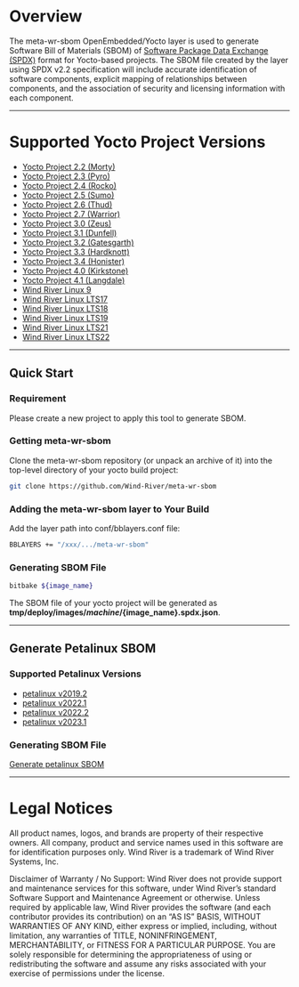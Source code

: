 # Overview
The meta-wr-sbom OpenEmbedded/Yocto layer is used to generate Software Bill of Materials (SBOM) of [Software Package Data Exchange (SPDX)](https://spdx.org/tools) format for Yocto-based projects. The SBOM file created by the layer using SPDX v2.2 specification will include accurate identification of software components, explicit mapping of relationships between components, and the association of security and licensing information with each component.

----------------------------------------------------------------------------------------
# Supported Yocto Project Versions
- [Yocto Project 2.2 (Morty)](https://www.yoctoproject.org/pipermail/yocto-announce/2016-November/000101.html)  
- [Yocto Project 2.3 (Pyro)](https://lists.yoctoproject.org/pipermail/yocto-announce/2017-May/000112.html)  
- [Yocto Project 2.4 (Rocko)](https://lists.yoctoproject.org/pipermail/yocto-announce/2017-October/000125.html)   
- [Yocto Project 2.5 (Sumo)](https://lists.yoctoproject.org/pipermail/yocto-announce/2018-May/000136.html)  
- [Yocto Project 2.6 (Thud)](https://lists.yoctoproject.org/pipermail/yocto-announce/2018-November/000147.html)  
- [Yocto Project 2.7 (Warrior)](https://lists.yoctoproject.org/pipermail/yocto/2019-May/045028.html)  
- [Yocto Project 3.0 (Zeus)](https://lists.yoctoproject.org/pipermail/yocto/2019-October/047111.html)
- [Yocto Project 3.1 (Dunfell)](https://lists.yoctoproject.org/g/yocto/message/49201)  
- [Yocto Project 3.2 (Gatesgarth)](https://lists.yoctoproject.org/g/yocto/message/51262)  
- [Yocto Project 3.3 (Hardknott)](https://lists.yoctoproject.org/g/yocto-announce/message/215)  
- [Yocto Project 3.4 (Honister)](https://lists.yoctoproject.org/g/yocto-announce/message/229)  
- [Yocto Project 4.0 (Kirkstone)](https://lists.yoctoproject.org/g/yocto/message/56902)	  
- [Yocto Project 4.1 (Langdale)](https://lists.yoctoproject.org/g/yocto/message/58398)	  
- [Wind River Linux 9](https://docs.windriver.com/category/os-wind_river_linux_9)
- [Wind River Linux LTS17](https://docs.windriver.com/category/os_linux_lts_17)
- [Wind River Linux LTS18](https://docs.windriver.com/category/os_linux_lts_18)
- [Wind River Linux LTS19](https://docs.windriver.com/category/os_linux_lts_19)
- [Wind River Linux LTS21](https://docs.windriver.com/category/os_linux_lts_21)
- [Wind River Linux LTS22](https://docs.windriver.com/category/os_linux_lts_22)



----------------------------------------------------------------------------------------
## Quick Start

### Requirement
Please create a new project to apply this tool to generate SBOM.

### Getting meta-wr-sbom
Clone the meta-wr-sbom repository (or unpack an archive of it) into the top-level directory of your yocto build project:
```bash
git clone https://github.com/Wind-River/meta-wr-sbom
```

### Adding the meta-wr-sbom layer to Your Build
Add the layer path into conf/bblayers.conf file:
```bash
BBLAYERS += "/xxx/.../meta-wr-sbom"
```

### Generating SBOM File
```bash
bitbake ${image_name}
```

The SBOM file of your yocto project will be generated as  **tmp/deploy/images/${machine}/${image_name}.spdx.json**.   
***************************************************************************************

## Generate Petalinux SBOM

### Supported Petalinux Versions
 
- [petalinux v2019.2](https://japan.xilinx.com/support/download/index.html/content/xilinx/ja/downloadNav/embedded-design-tools/archive.html)
- [petalinux v2022.1](https://japan.xilinx.com/support/download/index.html/content/xilinx/ja/downloadNav/embedded-design-tools/2022-1.html)
- [petalinux v2022.2](https://japan.xilinx.com/support/download/index.html/content/xilinx/ja/downloadNav/embedded-design-tools/2022-2.html)
- [petalinux v2023.1](https://japan.xilinx.com/support/download/index.html/content/xilinx/ja/downloadNav/embedded-design-tools/2023-1.html)

### Generating SBOM File
[Generate petalinux SBOM](petalinux-sbom.md) 


***************************************************************************************

# Legal Notices

All product names, logos, and brands are property of their respective owners. All company, 
product and service names used in this software are for identification purposes only. 
Wind River is a trademark of Wind River Systems, Inc.

Disclaimer of Warranty / No Support: Wind River does not provide support 
and maintenance services for this software, under Wind River’s standard 
Software Support and Maintenance Agreement or otherwise. Unless required 
by applicable law, Wind River provides the software (and each contributor 
provides its contribution) on an “AS IS” BASIS, WITHOUT WARRANTIES OF ANY 
KIND, either express or implied, including, without limitation, any warranties 
of TITLE, NONINFRINGEMENT, MERCHANTABILITY, or FITNESS FOR A PARTICULAR 
PURPOSE. You are solely responsible for determining the appropriateness of 
using or redistributing the software and assume any risks associated with 
your exercise of permissions under the license.


